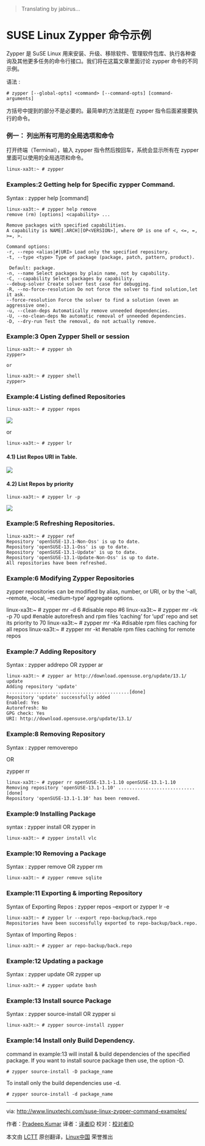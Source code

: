 >Translating by jabirus...

<!-- SUSE Linux – Zypper Command Examples
================================================================================ -->

SUSE Linux Zypper 命令示例
================================================================================


<!-- Zypper is command line interface in SuSE Linux which is used to  install, update, remove software, manage repositories, perform various queries, and lot more. In this article we will discuss different examples of zypper command . -->

Zypper 是 SuSE Linux 用来安装、升级、移除软件、管理软件包库、执行各种查询及其他更多任务的命令行接口。我们将在这篇文章里面讨论 zypper 命令的不同示例。


<!-- Syntax :

    # zypper [--global-opts] <command> [--command-opts] [command-arguments] -->

语法 :

    # zypper [--global-opts] <command> [--command-opts] [command-arguments]


<!-- The components mentioned in brackets are not required. The simplest way to execute zypper is to type its name followed by the command. -->

方括号中提到的部分不是必要的。最简单的方法就是在 zypper 指令后面紧接要执行的命令。


<!-- ### Example:1 List the available global options & commands. ### -->

### 例一： 列出所有可用的全局选项和命令 ###

<!-- Open the Terminal , type the Zypper command and press enter , it will display all the global options and command that can be used within zypper. -->

打开终端（Terminal），输入 zypper 指令然后按回车，系统会显示所有在 zypper 里面可以使用的全局选项和命令。

    linux-xa3t:~ # zypper

### Examples:2 Getting help for Specific zypper Command. ###

Syntax : zypper help [command]

    linux-xa3t:~ # zypper help remove
    remove (rm) [options] <capability> ...
    
    Remove packages with specified capabilities.
    A capability is NAME[.ARCH][OP<VERSION>], where OP is one of <, <=, =, >=, >.
    
    Command options:
    -r, --repo <alias|#|URI> Load only the specified repository.
    -t, --type <type> Type of package (package, patch, pattern, product).
    
     Default: package.
    -n, --name Select packages by plain name, not by capability.
    -C, --capability Select packages by capability.
    --debug-solver Create solver test case for debugging.
    -R, --no-force-resolution Do not force the solver to find solution,let it ask.
    --force-resolution Force the solver to find a solution (even an aggressive one).
    -u, --clean-deps Automatically remove unneeded dependencies.
    -U, --no-clean-deps No automatic removal of unneeded dependencies.
    -D, --dry-run Test the removal, do not actually remove.

### Example:3 Open Zypper Shell or session ###

    linux-xa3t:~ # zypper sh
    zypper>
    
    or
    
    linux-xa3t:~ # zypper shell
    zypper>

### Example:4 Listing defined Repositories ###

    linux-xa3t:~ # zypper repos

![](http://www.linuxtechi.com/wp-content/uploads/2014/10/zypper-repos.png)

or

    linux-xa3t:~ # zypper lr

#### 4.1) List Repos URI in Table. ####

![](http://www.linuxtechi.com/wp-content/uploads/2014/10/zypper-repos-uri.png)

#### 4.2) List Repos by priority ####

    linux-xa3t:~ # zypper lr -p

![](http://www.linuxtechi.com/wp-content/uploads/2014/10/zypper-repos-priority.png)

### Example:5 Refreshing Repositories. ###

    linux-xa3t:~ # zypper ref
    Repository 'openSUSE-13.1-Non-Oss' is up to date.
    Repository 'openSUSE-13.1-Oss' is up to date.
    Repository 'openSUSE-13.1-Update' is up to date.
    Repository 'openSUSE-13.1-Update-Non-Oss' is up to date.
    All repositories have been refreshed.

### Example:6 Modifying Zypper Repositories ###

zypper repositories can be modified by alias, number, or URI, or by the ‘–all, –remote, –local, –medium-type’ aggregate options.

linux-xa3t:~ # zypper mr -d 6                 #disable repo #6
linux-xa3t:~ # zypper mr -rk -p 70 upd #enable autorefresh and rpm files ‘caching’ for ‘upd’ repo and set its priority to 70
linux-xa3t:~ # zypper mr -Ka               #disable rpm files caching for all repos
linux-xa3t:~ # zypper mr -kt               #enable rpm files caching for remote repos

### Example:7 Adding Repository ###

Syntax : zypper addrepo OR zypper ar <repo url and alias >

    linux-xa3t:~ # zypper ar http://download.opensuse.org/update/13.1/ update
    Adding repository 'update' .............................................[done]
    Repository 'update' successfully added
    Enabled: Yes
    Autorefresh: No
    GPG check: Yes
    URI: http://download.opensuse.org/update/13.1/

### Example:8 Removing Repository ###

Syntax : zypper removerepo <Repo Name> <Alias>

OR

zypper rr <Repo Name> <Alias>

    linux-xa3t:~ # zypper rr openSUSE-13.1-1.10 openSUSE-13.1-1.10
    Removing repository 'openSUSE-13.1-1.10' ............................[done]
    Repository 'openSUSE-13.1-1.10' has been removed.

### Example:9 Installing Package ###

syntax : zypper install <Package-Name>  OR  zypper in <Package Name>

    linux-xa3t:~ # zypper install vlc

### Example:10 Removing a Package ###

Syntax : zypper remove <Package-Name> OR zypper rm <Package-Name>

    linux-xa3t:~ # zypper remove sqlite

### Example:11 Exporting & importing Repository ###

Syntax of Exporting Repos : zypper repos –export or zypper lr -e

    linux-xa3t:~ # zypper lr --export repo-backup/back.repo
    Repositories have been successfully exported to repo-backup/back.repo.

Syntax of Importing Repos :

    linux-xa3t:~ # zypper ar repo-backup/back.repo

### Example:12 Updating a package ###

Syntax : zypper update <Package-Name> OR zypper up <Package-Name>

    linux-xa3t:~ # zypper update bash

### Example:13 Install source Package ###

Syntax : zypper source-install <source-package> OR zypper si <source-package>

    linux-xa3t:~ # zypper source-install zypper

### Example:14 Install only Build Dependency. ###

command in example:13 will install & build dependencies of the specified package. If you want to install source package then use, the option -D.

    # zypper source-install -D package_name

To install only the build dependencies use -d.

    # zypper source-install -d package_name

--------------------------------------------------------------------------------

via: http://www.linuxtechi.com/suse-linux-zypper-command-examples/

作者：[Pradeep Kumar][a]
译者：[译者ID](https://github.com/译者ID)
校对：[校对者ID](https://github.com/校对者ID)

本文由 [LCTT](https://github.com/LCTT/TranslateProject) 原创翻译，[Linux中国](http://linux.cn/) 荣誉推出

[a]:http://www.linuxtechi.com/author/pradeep/